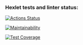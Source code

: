 ### Hexlet tests and linter status:
[![Actions Status](https://github.com/Maevgal/java-project-72/actions/workflows/hexlet-check.yml/badge.svg)](https://github.com/Maevgal/java-project-72/actions)

[![Maintainability](https://api.codeclimate.com/v1/badges/d15755b440d87bb4f39a/maintainability)](https://codeclimate.com/github/Maevgal/java-project-72/maintainability)

[![Test Coverage](https://api.codeclimate.com/v1/badges/d15755b440d87bb4f39a/test_coverage)](https://codeclimate.com/github/Maevgal/java-project-72/test_coverage)
